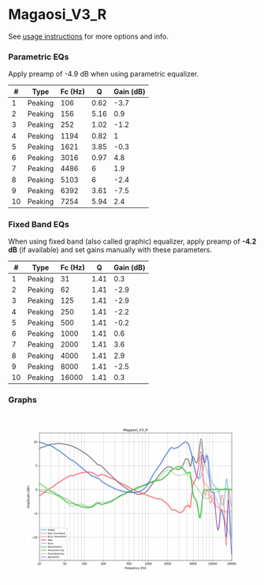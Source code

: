 # Magaosi_V3_R
See [usage instructions](https://github.com/jaakkopasanen/AutoEq#usage) for more options and info.

### Parametric EQs
Apply preamp of -4.9 dB when using parametric equalizer.

|   # | Type    |   Fc (Hz) |    Q |   Gain (dB) |
|-----|---------|-----------|------|-------------|
|   1 | Peaking |       106 | 0.62 |        -3.7 |
|   2 | Peaking |       156 | 5.16 |         0.9 |
|   3 | Peaking |       252 | 1.02 |        -1.2 |
|   4 | Peaking |      1194 | 0.82 |         1   |
|   5 | Peaking |      1621 | 3.85 |        -0.3 |
|   6 | Peaking |      3016 | 0.97 |         4.8 |
|   7 | Peaking |      4486 | 6    |         1.9 |
|   8 | Peaking |      5103 | 6    |        -2.4 |
|   9 | Peaking |      6392 | 3.61 |        -7.5 |
|  10 | Peaking |      7254 | 5.94 |         2.4 |

### Fixed Band EQs
When using fixed band (also called graphic) equalizer, apply preamp of **-4.2 dB** (if available) and set gains manually with these parameters.

|   # | Type    |   Fc (Hz) |    Q |   Gain (dB) |
|-----|---------|-----------|------|-------------|
|   1 | Peaking |        31 | 1.41 |         0.3 |
|   2 | Peaking |        62 | 1.41 |        -2.9 |
|   3 | Peaking |       125 | 1.41 |        -2.9 |
|   4 | Peaking |       250 | 1.41 |        -2.2 |
|   5 | Peaking |       500 | 1.41 |        -0.2 |
|   6 | Peaking |      1000 | 1.41 |         0.6 |
|   7 | Peaking |      2000 | 1.41 |         3.6 |
|   8 | Peaking |      4000 | 1.41 |         2.9 |
|   9 | Peaking |      8000 | 1.41 |        -2.5 |
|  10 | Peaking |     16000 | 1.41 |         0.3 |

### Graphs
![](./Magaosi_V3_R.png)
